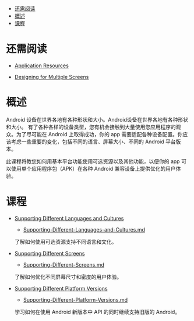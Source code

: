 
- [还需阅读](#%E8%BF%98%E9%9C%80%E9%98%85%E8%AF%BB)
- [概述](#%E6%A6%82%E8%BF%B0)
- [课程](#%E8%AF%BE%E7%A8%8B)

# 还需阅读

- [Application Resources](https://developer.android.com/guide/topics/resources/index.html)

- [Designing for Multiple Screens](https://developer.android.com/training/multiscreen/index.html)

# 概述

Android 设备在世界各地有各种形状和大小。Android设备在世界各地有各种形状和大小。 有了各种各样的设备类型，您有机会接触到大量使用您应用程序的观众。为了尽可能在 Android 上取得成功，你的 app 需要适配各种设备配置。你应该考虑一些重要的变化，包括不同的语言、屏幕大小、不同的 Android 平台版本。

此课程将教您如何用基本平台功能使用可选资源以及其他功能，以便你的 app 可以使用单个应用程序包（APK）在各种 Android 兼容设备上提供优化的用户体验。

# 课程

- [Supporting Different Languages and Cultures](https://developer.android.com/training/basics/supporting-devices/languages.html)
    - [Supporting-Different-Languages-and-Cultures.md](Supporting-Different-Languages-and-Cultures.md)
    
    了解如何使用可选资源支持不同语言和文化。

- [Supporting Different Screens](https://developer.android.com/training/basics/supporting-devices/screens.html)
    - [Supporting-Different-Screens.md](Supporting-Different-Screens.md)

    了解如何优化不同屏幕尺寸和密度的用户体验。

- [Supporting Different Platform Versions](https://developer.android.com/training/basics/supporting-devices/platforms.html)
    - [Supporting-Different-Platform-Versions.md](Supporting-Different-Platform-Versions.md)

    学习如何在使用 Android 新版本中 API 的同时继续支持旧版的 Android。

